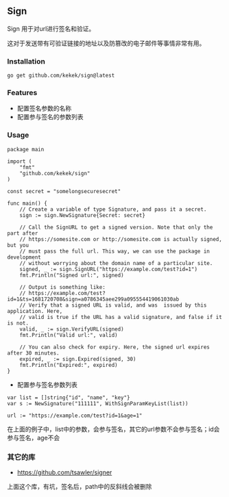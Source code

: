 
## Sign

Sign 用于对url进行签名和验证。

这对于发送带有可验证链接的地址以及防篡改的电子邮件等事情非常有用。

### Installation

`go get github.com/kekek/sign@latest`

### Features

- 配置签名参数的名称
- 配置参与签名的参数列表

### Usage 

```golang
package main

import (
	"fmt"
	"github.com/kekek/sign"
)

const secret = "somelongsecuresecret"

func main() {
	// Create a variable of type Signature, and pass it a secret.
	sign := sign.NewSignature{Secret: secret}

	// Call the SignURL to get a signed version. Note that only the part after 
	// https://somesite.com or http://somesite.com is actually signed, but you 
	// must pass the full url. This way, we can use the package in development 
	// without worrying about the domain name of a particular site.
	signed, _ := sign.SignURL("https://example.com/test?id=1")
	fmt.Println("Signed url:", signed)

	// Output is something like:
	// https://example.com/test?id=1&ts=1681720708&sign=a0786345aee299a095554419061030ab
	// Verify that a signed URL is valid, and was  issued by this application. Here, 
	// valid is true if the URL has a valid signature, and false if it is not.
	valid, _ := sign.VerifyURL(signed)
	fmt.Println("Valid url:", valid)

	// You can also check for expiry. Here, the signed url expires after 30 minutes.
	expired, _ := sign.Expired(signed, 30)
	fmt.Println("Expired:", expired)
}

 ```

- 配置参与签名参数列表

``` golang  
var list = []string{"id", "name", "key"}
var s := NewSignature("111111", WithSignParamKeyList(list))

url := "https://example.com/test?id=1&age=1"

```

在上面的例子中，list中的参数，会参与签名，其它的url参数不会参与签名；id会参与签名，age不会


### 其它的库

- https://github.com/tsawler/signer

上面这个库，有坑，签名后，path中的反斜线会被删除